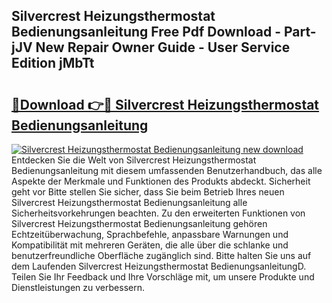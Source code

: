 ## Silvercrest Heizungsthermostat Bedienungsanleitung Free Pdf Download - Part-jJV New Repair Owner Guide - User Service Edition jMbTt

# <h2><a href="http://df68du.blite.top/?on=Silvercrest+Heizungsthermostat+Bedienungsanleitung">🔗Download 👉🔴 Silvercrest Heizungsthermostat Bedienungsanleitung</a></h2>

[![Silvercrest Heizungsthermostat Bedienungsanleitung new download](https://i.imgur.com/lujVjoI.png)](http://df68du.blite.top/?on=Silvercrest+Heizungsthermostat+Bedienungsanleitung)
Entdecken Sie die Welt von Silvercrest Heizungsthermostat Bedienungsanleitung mit diesem umfassenden Benutzerhandbuch, das alle Aspekte der Merkmale und Funktionen des Produkts abdeckt. Sicherheit geht vor Bitte stellen Sie sicher, dass Sie beim Betrieb Ihres neuen Silvercrest Heizungsthermostat Bedienungsanleitung alle Sicherheitsvorkehrungen beachten. Zu den erweiterten Funktionen von Silvercrest Heizungsthermostat Bedienungsanleitung gehören Echtzeitüberwachung, Sprachbefehle, anpassbare Warnungen und Kompatibilität mit mehreren Geräten, die alle über die schlanke und benutzerfreundliche Oberfläche zugänglich sind. Bitte halten Sie uns auf dem Laufenden Silvercrest Heizungsthermostat BedienungsanleitungD. Teilen Sie Ihr Feedback und Ihre Vorschläge mit, um unsere Produkte und Dienstleistungen zu verbessern.
